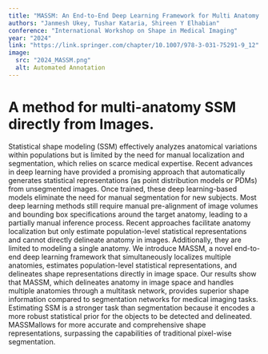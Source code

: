 ```yaml
---
title: "MASSM: An End-to-End Deep Learning Framework for Multi Anatomy Statistical Shape Modeling Directly From Images"
authors: "Janmesh Ukey, Tushar Kataria, Shireen Y Elhabian"
conference: "International Workshop on Shape in Medical Imaging"
year: "2024"
link: "https://link.springer.com/chapter/10.1007/978-3-031-75291-9_12"
image:
  src: "2024_MASSM.png"
  alt: Automated Annotation
---
```


# A method for multi-anatomy SSM directly from Images.

Statistical shape modeling (SSM) effectively analyzes anatomical variations within populations but is limited by the need for manual localization and segmentation, which relies on scarce medical expertise. Recent advances in deep learning have provided a promising approach that automatically generates statistical representations (as point distribution models or PDMs) from unsegmented images. Once trained, these deep learning-based models eliminate the need for manual segmentation for new subjects. Most deep learning methods still require manual pre-alignment of image volumes and bounding box specifications around the target anatomy, leading to a partially manual inference process. Recent approaches facilitate anatomy localization but only estimate population-level statistical representations and cannot directly delineate anatomy in images. Additionally, they are limited to modeling a single anatomy. We introduce MASSM, a novel end-to-end deep learning framework that simultaneously localizes multiple anatomies, estimates population-level statistical representations, and delineates shape representations directly in image space. Our results show that MASSM, which delineates anatomy in image space and handles multiple anatomies through a multitask network, provides superior shape information compared to segmentation networks for medical imaging tasks. Estimating SSM is a stronger task than segmentation because it encodes a more robust statistical prior for the objects to be detected and delineated. MASSMallows for more accurate and comprehensive shape representations, surpassing the capabilities of traditional pixel-wise segmentation.
